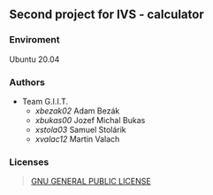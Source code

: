 ## Second project for IVS - calculator

### Enviroment
Ubuntu 20.04

### Authors
* Team G.I.I.T. 
	 * _xbezak02_ Adam Bezák
	 * _xbukas00_ Jozef Michal Bukas
	 * _xstola03_ Samuel Stolárik
	 * _xvalac12_ Martin Valach

### Licenses
> [GNU GENERAL PUBLIC LICENSE](https://www.gnu.org/licenses/gpl-3.0.html)